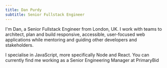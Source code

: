```yaml
---
title: Dan Purdy
subtitle: Senior Fullstack Engineer
---
```

I'm Dan, a Senior Fullstack Engineer from London, UK. I work with teams to architect, plan and build responsive, accessible, user-focused web applications while mentoring and guiding other developers and stakeholders. 

I specialise in JavaScript, more specifically Node and React. You can currently find me working as a Senior Engineering Manager at PrimaryBid